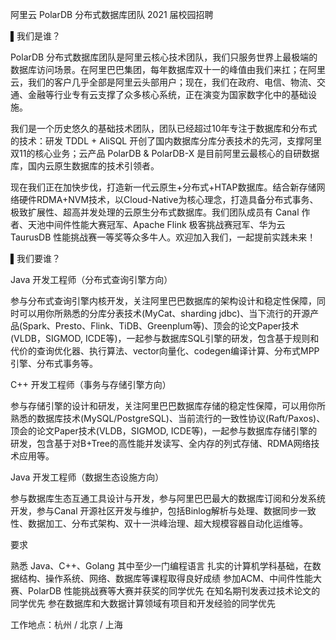 阿里云 PolarDB 分布式数据库团队 2021 届校园招聘



▌我们是谁？

PolarDB 分布式数据库团队是阿里云核心技术团队，我们只服务世界上最极端的数据库访问场景。在阿里巴巴集团，每年数据库双十一的峰值由我们来扛；在阿里云，我们的客户几乎全部是阿里云头部用户；现在，我们在政府、电信、物流、交通、金融等行业专有云支撑了众多核心系统，正在演变为国家数字化中的基础设施。

我们是一个历史悠久的基础技术团队，团队已经超过10年专注于数据库和分布式的技术：研发 TDDL + AliSQL 开创了国内数据库分库分表技术的先河，支撑阿里双11的核心业务；云产品 PolarDB & PolarDB-X 是目前阿里云最核心的自研数据库，国内云原生数据库的技术引领者。

现在我们正在加快步伐，打造新一代云原生+分布式+HTAP数据库。结合新存储网络硬件RDMA+NVM技术，以Cloud-Native为核心理念，打造具备分布式事务、极致扩展性、超高并发处理的云原生分布式数据库。我们团队成员有 Canal 作者、天池中间件性能大赛冠军、Apache Flink 极客挑战赛冠军、华为云 TaurusDB 性能挑战赛一等奖等众多牛人。欢迎加入我们，一起提前实践未来！

▌我们要谁？

Java 开发工程师（分布式查询引擎方向）

参与分布式查询引擎内核开发，关注阿里巴巴数据库的架构设计和稳定性保障，同时可以用你所熟悉的分库分表技术(MyCat、sharding jdbc)、当下流行的开源产品(Spark、Presto、Flink、TiDB、Greenplum等)、顶会的论文Paper技术(VLDB，SIGMOD, ICDE等)，一起参与数据库SQL引擎的研发，包含基于规则和代价的查询优化器、执行算法、vector向量化、codegen编译计算、分布式MPP引擎、分布式事务等。

C++ 开发工程师（事务与存储引擎方向）

参与存储引擎的设计和研发，关注阿里巴巴数据库存储的稳定性保障，可以用你所熟悉的数据库技术(MySQL/PostgreSQL)、当前流行的一致性协议(Raft/Paxos)、顶会的论文Paper技术(VLDB，SIGMOD, ICDE等)，一起参与数据库存储引擎的研发，包含基于对B+Tree的高性能并发读写、全内存的列式存储、RDMA网络技术应用等。

Java 开发工程师（数据生态设施方向）

参与数据库生态互通工具设计与开发，参与阿里巴巴最大的数据库订阅和分发系统开发，参与Canal 开源社区开发与维护，包括Binlog解析与处理、数据同步一致性、数据加工、分布式架构、双十一洪峰治理、超大规模容器自动化运维等。

要求

熟悉 Java、C++、Golang 其中至少一门编程语言
扎实的计算机学科基础，在数据结构、操作系统、网络、数据库等课程取得良好成绩
参加ACM、中间件性能大赛、PolarDB 性能挑战赛等大赛并获奖的同学优先
在知名期刊发表过技术论文的同学优先
参在数据库和大数据计算领域有项目和开发经验的同学优先

工作地点：杭州 / 北京 / 上海